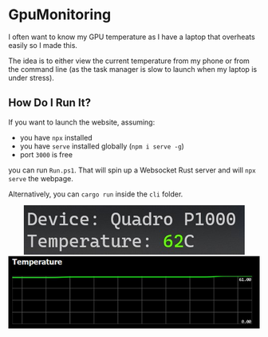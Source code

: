 # GpuMonitoring

I often want to know my GPU temperature as I have a laptop that overheats easily so I made this.

The idea is to either view the current temperature from my phone or from the command line 
(as the task manager is slow to launch when my laptop is under stress).

## How Do I Run It?

If you want to launch the website, assuming:

- you have `npx` installed
- you have `serve` installed globally (`npm i serve -g`)
- port `3000` is free

you can run `Run.ps1`. That will spin up a Websocket Rust server and will `npx serve` the webpage.

Alternatively, you can `cargo run` inside the `cli` folder.

<div align="center">
  <img src="./assets/cli.jpg">
  <img src="./assets/site.jpg">
</div>
